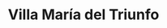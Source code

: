 ---
title: Villa María del Triunfo
url: /villa-maria-del-triunfo/
latitude: -12.195
longitude: -76.934
---